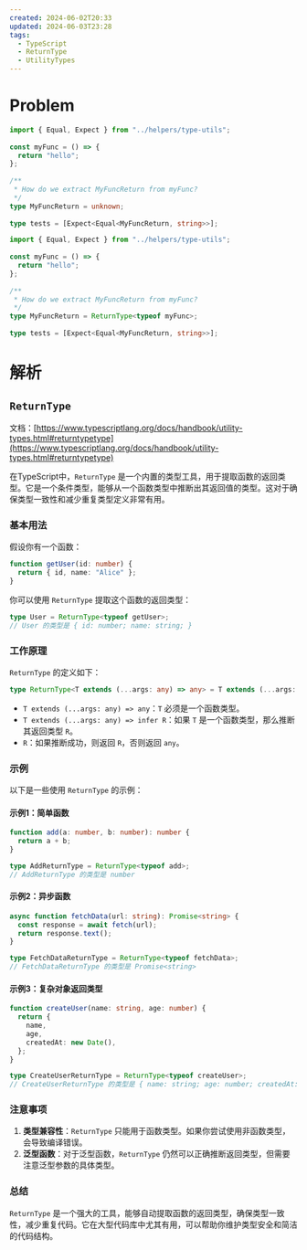 ```yaml
---
created: 2024-06-02T20:33
updated: 2024-06-03T23:28
tags:
  - TypeScript
  - ReturnType
  - UtilityTypes
---
```

# Problem

```ts file:problem
import { Equal, Expect } from "../helpers/type-utils";  
  
const myFunc = () => {  
  return "hello";  
};  
  
/**  
 * How do we extract MyFuncReturn from myFunc? 
 */
type MyFuncReturn = unknown;  
  
type tests = [Expect<Equal<MyFuncReturn, string>>];
```


```ts file:solution fold 
import { Equal, Expect } from "../helpers/type-utils";  
  
const myFunc = () => {  
  return "hello";  
};  
  
/**  
 * How do we extract MyFuncReturn from myFunc? 
 */
type MyFuncReturn = ReturnType<typeof myFunc>;  
  
type tests = [Expect<Equal<MyFuncReturn, string>>];
```

# 解析

## `ReturnType`

文档：[https://www.typescriptlang.org/docs/handbook/utility-types.html#returntypetype](https://www.typescriptlang.org/docs/handbook/utility-types.html#returntypetype)

在TypeScript中，`ReturnType` 是一个内置的类型工具，用于提取函数的返回类型。它是一个条件类型，能够从一个函数类型中推断出其返回值的类型。这对于确保类型一致性和减少重复类型定义非常有用。

### 基本用法

假设你有一个函数：

```typescript
function getUser(id: number) {
  return { id, name: "Alice" };
}
```

你可以使用 `ReturnType` 提取这个函数的返回类型：

```typescript
type User = ReturnType<typeof getUser>;
// User 的类型是 { id: number; name: string; }
```

### 工作原理

`ReturnType` 的定义如下：

```typescript
type ReturnType<T extends (...args: any) => any> = T extends (...args: any) => infer R ? R : any;
```

- `T extends (...args: any) => any`：`T` 必须是一个函数类型。
- `T extends (...args: any) => infer R`：如果 `T` 是一个函数类型，那么推断其返回类型 `R`。
- `R`：如果推断成功，则返回 `R`，否则返回 `any`。

### 示例

以下是一些使用 `ReturnType` 的示例：

#### 示例1：简单函数

```typescript
function add(a: number, b: number): number {
  return a + b;
}

type AddReturnType = ReturnType<typeof add>;
// AddReturnType 的类型是 number
```

#### 示例2：异步函数

```typescript
async function fetchData(url: string): Promise<string> {
  const response = await fetch(url);
  return response.text();
}

type FetchDataReturnType = ReturnType<typeof fetchData>;
// FetchDataReturnType 的类型是 Promise<string>
```

#### 示例3：复杂对象返回类型

```typescript
function createUser(name: string, age: number) {
  return {
    name,
    age,
    createdAt: new Date(),
  };
}

type CreateUserReturnType = ReturnType<typeof createUser>;
// CreateUserReturnType 的类型是 { name: string; age: number; createdAt: Date; }
```

### 注意事项

1. **类型兼容性**：`ReturnType` 只能用于函数类型。如果你尝试使用非函数类型，会导致编译错误。
2. **泛型函数**：对于泛型函数，`ReturnType` 仍然可以正确推断返回类型，但需要注意泛型参数的具体类型。

### 总结

`ReturnType` 是一个强大的工具，能够自动提取函数的返回类型，确保类型一致性，减少重复代码。它在大型代码库中尤其有用，可以帮助你维护类型安全和简洁的代码结构。

